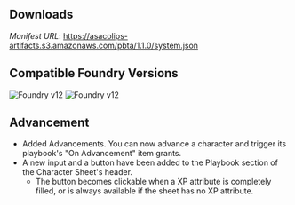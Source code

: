 ## Downloads
_Manifest URL_: https://asacolips-artifacts.s3.amazonaws.com/pbta/1.1.0/system.json

## Compatible Foundry Versions
![Foundry v12](https://img.shields.io/badge/Foundry-v12-green) ![Foundry v12](https://img.shields.io/badge/Foundry-v12-orange)

## Advancement
- Added Advancements. You can now advance a character and trigger its playbook's "On Advancement" item grants.
- A new input and a button have been added to the Playbook section of the Character Sheet's header.
  - The button becomes clickable when a XP attribute is completely filled, or is always available if the sheet has no XP attribute.
